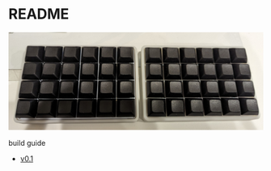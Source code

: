 # README

![](docs/img/lets_ec.jpg)

build guide
- [v0.1](https://github.com/goropikari/LetsEC/blob/v0.1/docs/build_guide.md)
